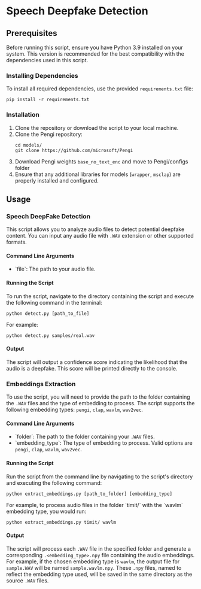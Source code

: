 # Speech Deepfake Detection


## Prerequisites

Before running this script, ensure you have Python 3.9 installed on your system. This version is recommended for the best compatibility with the dependencies used in this script.

### Installing Dependencies

To install all required dependencies, use the provided `requirements.txt` file:

```
pip install -r requirements.txt
```


### Installation

1. Clone the repository or download the script to your local machine.
2. Clone the Pengi repository:
   ```
   cd models/
   git clone https://github.com/microsoft/Pengi
   ```
3. Download Pengi weights `base_no_text_enc` and move to Pengi/configs folder
4. Ensure that any additional libraries for models (`wrapper`, `msclap`) are properly installed and configured.

## Usage

### Speech DeepFake Detection
This script allows you to analyze audio files to detect potential deepfake content. You can input any audio file with `.WAV` extension or other supported formats.

#### Command Line Arguments

- \`file\`: The path to your audio file.

#### Running the Script

To run the script, navigate to the directory containing the script and execute the following command in the terminal:

```
python detect.py [path_to_file] 
```

For example:

```
python detect.py samples/real.wav
```


#### Output

The script will output a confidence score indicating the likelihood that the audio is a deepfake. This score will be printed directly to the console.

### Embeddings Extraction 
To use the script, you will need to provide the path to the folder containing the `.WAV` files and the type of embedding to process. The script supports the following embedding types: `pengi`, `clap`, `wavlm`, `wav2vec`.

#### Command Line Arguments

- \`folder\`: The path to the folder containing your `.WAV` files.
- \`embedding_type\`: The type of embedding to process. Valid options are `pengi`, `clap`, `wavlm`, `wav2vec`.

#### Running the Script

Run the script from the command line by navigating to the script's directory and executing the following command:

```
python extract_embeddings.py [path_to_folder] [embedding_type]
```

For example, to process audio files in the folder \`timit/\` with the \`wavlm\` embedding type, you would run:

```
python extract_embeddings.py timit/ wavlm
```


#### Output

The script will process each `.WAV` file in the specified folder and generate a corresponding `.<embedding_type>.npy` file containing the audio embeddings. For example, if the chosen embedding type is `wavlm`, the output file for `sample.WAV` will be named `sample.wavlm.npy`. These `.npy` files, named to reflect the embedding type used, will be saved in the same directory as the source `.WAV` files.

